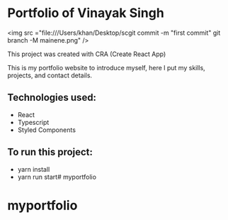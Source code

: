 # Portfolio of Vinayak Singh

<img src ="file:///Users/khan/Desktop/scgit commit -m "first commit"
git branch -M mainene.png" />

This project was created with CRA (Create React App)

This is my portfolio website to introduce myself, here I put my skills, projects, and contact details.

## Technologies used:
- React
- Typescript
- Styled Components

## To run this project:
- yarn install
- yarn run start# myportfolio
# myportfolio
